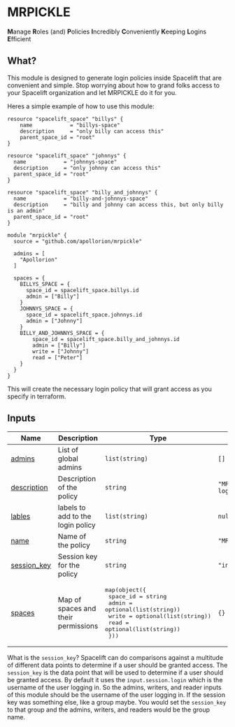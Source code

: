 # MRPICKLE

**M**anage
**R**oles (and)
**P**olicies
**I**ncredibly
**C**onveniently
**K**eeping
**L**ogins
**E**fficient

## What?

This module is designed to generate login policies inside Spacelift that are convenient and simple.
Stop worrying about how to grand folks access to your Spacelift organization and let MRPICKLE do it for you.

Heres a simple example of how to use this module:

```hcl
resource "spacelift_space" "billys" {
    name            = "billys-space"
    description     = "only billy can access this"
    parent_space_id = "root"
}

resource "spacelift_space" "johnnys" {
  name            = "johnnys-space"
  description     = "only johnny can access this"
  parent_space_id = "root"
}

resource "spacelift_space" "billy_and_johnnys" {
  name            = "billy-and-johnnys-space"
  description     = "billy and johnny can access this, but only billy is an admin"
  parent_space_id = "root"
}

module "mrpickle" {
  source = "github.com/apollorion/mrpickle"

  admins = [
    "Apollorion"
  ]
  
  spaces = {
    BILLYS_SPACE = {
      space_id = spacelift_space.billys.id
      admin = ["Billy"]
    }
    JOHNNYS_SPACE = {
      space_id = spacelift_space.johnnys.id
      admin = ["Johnny"]
    }
    BILLY_AND_JOHNNYS_SPACE = {
        space_id = spacelift_space.billy_and_johnnys.id
        admin = ["Billy"]
        write = ["Johnny"]
        read = ["Peter"]
    }
  }
}
```

This will create the necessary login policy that will grant access as you specify in terraform.


## Inputs

| Name                                                                 | Description | Type | Default                              | Required |
|----------------------------------------------------------------------|-------------|------|--------------------------------------|:--------:|
| <a name="input_admins"></a> [admins](#input\_admins)                 | List of global admins | `list(string)` | `[]`                                 | no |
| <a name="input_description"></a> [description](#input\_description)  | Description of the policy | `string` | `"MRPICKLES generated login policy"` | no |
| <a name="input_lables"></a> [lables](#input\_lables)                 | labels to add to the login policy | `list(string)` | `null`                               | no |
| <a name="input_name"></a> [name](#input\_name)                       | Name of the policy | `string` | `"MRPICKLES"`                        | no |
| <a name="input_session_key"></a> [session_key](#input\_session\_key) | Session key for the policy | `string` | `"input.session.login"`              | no |
| <a name="input_spaces"></a> [spaces](#input\_spaces)                 | Map of spaces and their permissions | <pre>map(object({<br/>    space_id = string<br/>    admin    = optional(list(string))<br/>    write    = optional(list(string))<br/>    read     = optional(list(string))<br/>  }))</pre> | `{}`                                 | no |

What is the `session_key`? Spacelift can do comparisons against a multitude of different data points to determine if a user should be granted access.
The `session_key` is the data point that will be used to determine if a user should be granted access.
By default it uses the `input.session.login` which is the username of the user logging in. So the admins, writers, and reader inputs of this module should be the username of the user logging in.
If the session key was something else, like a group maybe. You would set the `session_key` to that group and the admins, writers, and readers would be the group name.